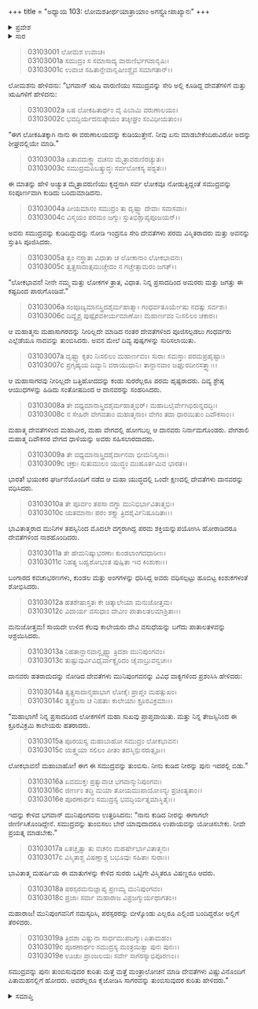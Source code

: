 +++
title = "ಅಧ್ಯಾಯ 103: ಲೋಮಶತೀರ್ಥಯಾತ್ರಾಯಾಂ ಅಗಸ್ತ್ಯೋಪಾಖ್ಯಾನಃ"
+++

<details><summary>ಪ್ರವೇಶ</summary>


।।   ಓಂ ಓಂ ನಮೋ ನಾರಾಯಣಾಯ।।   ಶ್ರೀ ವೇದವ್ಯಾಸಾಯ ನಮಃ ।।

ಶ್ರೀ ಕೃಷ್ಣದ್ವೈಪಾಯನ ವೇದವ್ಯಾಸ ವಿರಚಿತ  

**ಶ್ರೀ ಮಹಾಭಾರತ**

**ಆರಣ್ಯಕ ಪರ್ವ**

**ತೀರ್ಥಯಾತ್ರಾ ಪರ್ವ**

**ಅಧ್ಯಾಯ 103**

</details>


<details><summary>ಸಾರ</summary>

ಅಗಸ್ತ್ಯನು ಕುಡಿದು ಸಮುದ್ರವನ್ನು ಬರಿದು ಮಾಡಲು ದೇವತೆಗಳು ಕಾಲೇಯರನ್ನು ಸಂಹರಿಸಿದ್ದುದು (1-12). ಕುಡಿದ ನೀರನ್ನು ಜೀರ್ಣಿಸಿಕೊಂಡಾಗಿರುವುದರಿಂದ ಸಾಗರವನ್ನು ಪುನಃ ತುಂಬಿಸಲು ಸಾಧ್ಯವಿಲ್ಲವೆಂದು ಅಗಸ್ತ್ಯನು ಹೇಳಲು ದೇವತೆಗಳು ಪುನಃ ಪಿತಾಮಹನಲ್ಲಿಗೆ ಹೋದುದು (13-19).

</details>


> 03103001 ಲೋಮಶ ಉವಾಚ।  
03103001a ಸಮುದ್ರಂ ಸ ಸಮಾಸಾದ್ಯ ವಾರುಣಿರ್ಭಗವಾನೃಷಿಃ।  
03103001c ಉವಾಚ ಸಹಿತಾನ್ದೇವಾನೃಷೀಂಶ್ಚೈವ ಸಮಾಗತಾನ್।।

ಲೋಮಶನು ಹೇಳಿದನು: “ಭಗವಾನ್ ಋಷಿ ವಾರುಣಿಯು ಸಮುದ್ರವನ್ನು ಸೇರಿ ಅಲ್ಲಿ ಕೂಡಿದ್ದ ದೇವತೆಗಳಿಗೆ ಮತ್ತು ಋಷಿಗಳಿಗೆ ಹೇಳಿದನು:

> 03103002a ಏಷ ಲೋಕಹಿತಾರ್ಥಂ ವೈ ಪಿಬಾಮಿ ವರುಣಾಲಯಂ।  
03103002c ಭವದ್ಭಿರ್ಯದನುಷ್ಠೇಯಂ ತಚ್ಶೀಘ್ರಂ ಸಂವಿಧೀಯತಾಂ।।

“ಈಗ ಲೋಕಹಿತಕ್ಕಾಗಿ ನಾನು ಈ ವರುಣಾಲಯವನ್ನು ಕುಡಿಯುತ್ತೇನೆ. ನೀವು ಏನು ಮಾಡಬೇಕೆಂದಿರುವಿರೋ ಅದನ್ನು ಶೀಘ್ರದಲ್ಲಿಯೇ ಮಾಡಿ.”

> 03103003a ಏತಾವದುಕ್ತ್ವಾ ವಚನಂ ಮೈತ್ರಾವರುಣಿರಚ್ಯುತಃ।  
03103003c ಸಮುದ್ರಮಪಿಬತ್ಕ್ರುದ್ಧಃ ಸರ್ವಲೋಕಸ್ಯ ಪಶ್ಯತಃ।।

ಈ ಮಾತನ್ನು ಹೇಳಿ ಅಚ್ಯುತ ಮೈತ್ರಾವರುಣಿಯು ಕೃದ್ಧನಾಗಿ ಸರ್ವ ಲೋಕವೂ ನೋಡುತ್ತಿದ್ದಂತೆ ಸಮುದ್ರವನ್ನು ಸಂಪೂರ್ಣವಾಗಿ ಕುಡಿದು ಬರಿದುಮಾಡಿದನು.

> 03103004a ಪೀಯಮಾನಂ ಸಮುದ್ರಂ ತು ದೃಷ್ಟ್ವಾ ದೇವಾಃ ಸವಾಸವಾಃ।  
03103004c ವಿಸ್ಮಯಂ ಪರಮಂ ಜಗ್ಮುಃ ಸ್ತುತಿಭಿಶ್ಚಾಪ್ಯಪೂಜಯನ್।।

ಅವನು ಸಮುದ್ರವನ್ನು ಕುಡಿದಿದ್ದುದನ್ನು ನೋಡಿ ಇಂದ್ರನೂ ಸೇರಿ ದೇವತೆಗಳು ಪರಮ ವಿಸ್ಮಿತರಾದರು ಮತ್ತು ಅವನನ್ನು ಸ್ತುತಿಸಿ ಪೂಜಿಸಿದರು.

> 03103005a ತ್ವಂ ನಸ್ತ್ರಾತಾ ವಿಧಾತಾ ಚ ಲೋಕಾನಾಂ ಲೋಕಭಾವನಃ।  
03103005c ತ್ವತ್ಪ್ರಸಾದಾತ್ಸಮುಚ್ಚೇದಂ ನ ಗಚ್ಚೇತ್ಸಾಮರಂ ಜಗತ್।।

“ಲೋಕಭಾವನ! ನೀನೇ ನಮ್ಮ ಮತ್ತು ಲೋಕಗಳ ತ್ರಾತ, ವಿಧಾತ. ನಿನ್ನ ಪ್ರಸಾದದಿಂದ ಅಮರರು ಮತ್ತು ಜಗತ್ತು ಈ ಕಷ್ಟದಿಂದ ಪಾರುಗೊಂಡಿವೆ.”

> 03103006a ಸಂಪೂಜ್ಯಮಾನಸ್ತ್ರಿದಶೈರ್ಮಹಾತ್ಮಾ।
	ಗಂಧರ್ವತೂರ್ಯೇಷು ನದತ್ಸು ಸರ್ವಶಃ।  
> 03103006c ದಿವ್ಯೈಶ್ಚ ಪುಷ್ಪೈರವಕೀರ್ಯಮಾಣೋ।
	ಮಹಾರ್ಣವಂ ನಿಃಸಲಿಲಂ ಚಕಾರ।।  

ಆ ಮಹಾತ್ಮನು ಮಹಾಸಾಗರವನ್ನು ನೀರಿಲ್ಲದೇ ಮಾಡಿದ ನಂತರ ದೇವತೆಗಳಿಂದ ಪೂಜಿಸಲ್ಪಡಲು ಗಂಧರ್ವರು ಎಲ್ಲೆಡೆಯೂ ನಾದವನ್ನು ತುಂಬಿಸಿದರು. ಅವನ ಮೇಲೆ ದಿವ್ಯ ಪುಷ್ಪಗಳನ್ನು ಸುರಿಸಲಾಯಿತು.

> 03103007a ದೃಷ್ಟ್ವಾ ಕೃತಂ ನಿಃಸಲಿಲಂ ಮಹಾರ್ಣವಂ।
	ಸುರಾಃ ಸಮಸ್ತಾಃ ಪರಮಪ್ರಹೃಷ್ಟಾಃ।  
> 03103007c ಪ್ರಗೃಹ್ಯಯ ದಿವ್ಯಾನಿ ವರಾಯುಧಾನಿ।
	ತಾನ್ದಾನವಾಂ ಜಘ್ನುರದೀನಸತ್ತ್ವಾಃ।।   

ಆ ಮಹಾಸಾಗರವು ನೀರಿಲ್ಲದೇ ಬತ್ತಿಹೋದದನ್ನು ಕಂಡು ಸುರರೆಲ್ಲರೂ ಪರಮ ಹೃಷ್ಟರಾದರು. ದಿವ್ಯ ಶ್ರೇಷ್ಠ ಆಯುಧಗಳನ್ನು ಹಿಡಿದು ಸಂತೋಷದಿಂದ ಆ ದಾನವರನ್ನು ಸಂಹರಿಸಿದರು.

> 03103008a ತೇ ವಧ್ಯಮಾನಾಸ್ತ್ರಿದಶೈರ್ಮಹಾತ್ಮಭಿರ್।
	ಮಹಾಬಲೈರ್ವೇಗಿಭಿರುನ್ನದದ್ಭಿಃ।  
> 03103008c ನ ಸೇಹಿರೇ ವೇಗವತಾಂ ಮಹಾತ್ಮನಾಂ।
	ವೇಗಂ ತದಾ ಧಾರಯಿತುಂ ದಿವೌಕಸಾಂ।।  

ಮಹಾತ್ಮ ದೇವತೆಗಳಿಂದ ಮಹಾವೀರ, ಮಹಾ ವೇಗದಲ್ಲಿ ಹೋಗಬಲ್ಲ ಆ ದಾನವರು ನಿರ್ನಾಮಗೊಂಡರು. ವೇಗಶಾಲಿ ಮಹಾತ್ಮ ದಿವೌಕಸರ ವೇಗದ ಧಾಳಿಯನ್ನು ಅವರು ಸಹಿಸಲಾರದಾದರು.

> 03103009a ತೇ ವಧ್ಯಮಾನಾಸ್ತ್ರಿದಶೈರ್ದಾನವಾ ಭೀಮನಿಸ್ವನಾಃ।  
03103009c ಚಕ್ರುಃ ಸುತುಮುಲಂ ಯುದ್ಧಂ ಮುಹೂರ್ತಮಿವ ಭಾರತ।।

ಭಾರತ! ಭಯಂಕರ ಘರ್ಜನೆಯೊಂದಿಗೆ ನಡೆದ ಆ ಮಹಾ ಯುದ್ಧದಲ್ಲಿ ಒಂದೇ ಕ್ಷಣದಲ್ಲಿ ದೇವತೆಗಳು ದಾನವರನ್ನು ವಧಿಸಿದರು.

> 03103010a ತೇ ಪೂರ್ವಂ ತಪಸಾ ದಗ್ಧಾ ಮುನಿಭಿರ್ಭಾವಿತಾತ್ಮಭಿಃ।  
03103010c ಯತಮಾನಾಃ ಪರಂ ಶಕ್ತ್ಯಾ ತ್ರಿದಶೈರ್ವಿನಿಷೂದಿತಾಃ।।

ಭಾವಿತಾತ್ಮರಾದ ಮುನಿಗಳ ತಪಸ್ಸಿನಿಂದ ಮೊದಲೇ ದಗ್ಧರಾಗಿದ್ದ ಪರಮ ಶಕ್ತಿಯನ್ನುಪಯೋಗಿಸಿ ಹೋರಾಡಿದರೂ ದೇವತೆಗಳಿಂದ ನಾಶಹೊಂದಿದರು.

> 03103011a ತೇ ಹೇಮನಿಷ್ಕಾಭರಣಾಃ ಕುಂಡಲಾಂಗದಧಾರಿಣಃ।   
03103011c ನಿಹತ್ಯ ಬಹ್ವಶೋಭಂತ ಪುಷ್ಪಿತಾ ಇವ ಕಿಂಶುಕಾಃ।।

ಬಂಗಾರದ ಕವಚಾಭರಣಗಳು, ಕುಂಡಲ ಮತ್ತು ಅಂಗಗಳನ್ನು ಧರಿಸಿದ್ದ ಅವರು ವಧಿಸಲ್ಪಟ್ಟು ಹೂಬಿಟ್ಟ ಕಿಂಶುಕಗಳಂತೆ ಶೋಭಿಸಿದರು.

> 03103012a ಹತಶೇಷಾಸ್ತತಃ ಕೇ ಚಿತ್ಕಾಲೇಯಾ ಮನುಜೋತ್ತಮ।  
03103012c ವಿದಾರ್ಯ ವಸುಧಾಂ ದೇವೀಂ ಪಾತಾಲತಲಮಾಶ್ರಿತಾಃ।।

ಮನುಜೋತ್ತಮ! ಸಾಯದೇ ಉಳಿದ ಕೆಲವು ಕಾಲೇಯರು ದೇವಿ ವಸುಧೆಯನ್ನು ಬಗೆದು ಪಾತಾಲತಳವನ್ನು ಆಶ್ರಯಿಸಿದರು.

> 03103013a ನಿಹತಾನ್ದಾನವಾನ್ದೃಷ್ಟ್ವಾ ತ್ರಿದಶಾ ಮುನಿಪುಂಗವಂ।  
03103013c ತುಷ್ಟುವುರ್ವಿವಿಧೈರ್ವಾಕ್ಯೈರಿದಂ ಚೈವಾಬ್ರುವನ್ವಚಃ।।

ದಾನವರು ಹತರಾದುದನ್ನು ನೋಡಿದ ದೇವತೆಗಳು ಮುನಿಪುಂಗವನನ್ನು ವಿವಿಧ ವಾಕ್ಯಗಳಿಂದ ಪ್ರಶಂಸಿಸಿ ಹೇಳಿದರು:

> 03103014a ತ್ವತ್ಪ್ರಸಾದಾನ್ಮಹಾಭಾಗ ಲೋಕೈಃ ಪ್ರಾಪ್ತಂ ಮಹತ್ಸುಖಂ।   
03103014c ತ್ವತ್ತೆಜಸಾ ಚ ನಿಹತಾಃ ಕಾಲೇಯಾಃ ಕ್ರೂರವಿಕ್ರಮಾಃ।।

“ಮಹಾಭಾಗ! ನಿನ್ನ ಪ್ರಸಾದದಿಂದ ಲೋಕಗಳಿಗೆ ಮಹಾ ಸುಖವು ಪ್ರಾಪ್ತವಾಯಿತು. ಮತ್ತು ನಿನ್ನ ತೇಜಸ್ಸಿನಿಂದ ಈ ಕ್ರೂರವಿಕ್ರಮಿ ಕಾಲೇಯರು ಹತರಾದರು.

> 03103015a ಪೂರಯಸ್ವ ಮಹಾಬಾಹೋ ಸಮುದ್ರಂ ಲೋಕಭಾವನ।  
03103015c ಯತ್ತ್ವಯಾ ಸಲಿಲಂ ಪೀತಂ ತದಸ್ಮಿನ್ಪುನರುತ್ಸೃಜ।।

ಲೋಕಭಾವನ! ಮಹಾಬಾಹೋ! ಈಗ ಈ ಸಮುದ್ರವನ್ನು ತುಂಬಿಸು. ನೀನು ಕುಡಿದ ನೀರನ್ನು ಪುನಃ ಇದರಲ್ಲಿ ಬಿಡು.”

> 03103016a ಏವಮುಕ್ತಃ ಪ್ರತ್ಯುವಾಚ ಭಗವಾನ್ಮುನಿಪುಂಗವಃ।  
03103016c ಜೀರ್ಣಂ ತದ್ಧಿ ಮಯಾ ತೋಯಮುಪಾಯೋಽನ್ಯಃ ಪ್ರಚಿಂತ್ಯತಾಂ।।  
03103016e ಪೂರಣಾರ್ಥಂ ಸಮುದ್ರಸ್ಯ ಭವದ್ಭಿರ್ಯತ್ನಮಾಸ್ಥಿತೈಃ।।

ಇದನ್ನು ಕೇಳಿದ ಭಗವಾನ್ ಮುನಿಪುಂಗವನು ಉತ್ತರಿಸಿದನು: “ನಾನು ಕುಡಿದ ನೀರನ್ನು ಈಗಾಗಲೇ ಜೀರ್ಣಿಸಿಕೊಂಡಿದ್ದೇನೆ. ಸಮುದ್ರವನ್ನು ತುಂಬಿಸಲು ಬೇರೆ ಯಾವುದಾದರೂ ಉಪಾಯವನ್ನು ಯೋಚಿಸಬೇಕು. ನೀವೇ ಪ್ರಯತ್ನ ಮಾಡಬೇಕು.”

> 03103017a ಏತಚ್ಛೃತ್ವಾ ತು ವಚನಂ ಮಹರ್ಷೇರ್ಭಾವಿತಾತ್ಮನಃ।  
03103017c ವಿಸ್ಮಿತಾಶ್ಚ ವಿಷಣ್ಣಾಶ್ಚ ಬಭೂವುಃ ಸಹಿತಾಃ ಸುರಾಃ।।

ಭಾವಿತಾತ್ಮ ಮಹರ್ಷಿಯ ಈ ಮಾತುಗಳನ್ನು ಕೇಳಿದ ಸುರರು ಒಟ್ಟಿಗೇ ವಿಸ್ಮಿತರೂ ವಿಷಣ್ಣರೂ ಆದರು.

> 03103018a ಪರಸ್ಪರಮನುಜ್ಞಾಪ್ಯ ಪ್ರಣಮ್ಯ ಮುನಿಪುಂಗವಂ।   
03103018c ಪ್ರಜಾಃ ಸರ್ವಾ ಮಹಾರಾಜ ವಿಪ್ರಜಗ್ಮುರ್ಯಥಾಗತಂ।।

ಮಹಾರಾಜ! ಮುನಿಪುಂಗವನಿಗೆ ನಮಸ್ಕರಿಸಿ, ಪರಸ್ಪರರನ್ನು ಬೀಳ್ಕೊಂಡು ಎಲ್ಲರೂ ಎಲ್ಲಿಂದ ಬಂದಿದ್ದರೋ ಅಲ್ಲಿಗೆ ತೆರಳಿದರು.

> 03103019a ತ್ರಿದಶಾ ವಿಷ್ಣುನಾ ಸಾರ್ಧಮುಪಜಗ್ಮುಃ ಪಿತಾಮಹಂ।  
03103019c ಪೂರಣಾರ್ಥಂ ಸಮುದ್ರಸ್ಯ ಮಂತ್ರಯಿತ್ವಾ ಪುನಃ ಪುನಃ।।  
03103019e ಊಚುಃ ಪ್ರಾಂಜಲಯಃ ಸರ್ವೇ ಸಾಗರಸ್ಯಾಭಿಪೂರಣಂ।।

ಸಮುದ್ರವನ್ನು ಪುನಃ ತುಂಬಿಸುವುದರ ಕುರಿತು ಮತ್ತೆ ಮತ್ತೆ ಮಂತ್ರಾಲೋಚನೆ ಮಾಡಿ ದೇವತೆಗಳು ವಿಷ್ಣುವಿನೊಂದಿಗೆ ಪಿತಾಮಹನಲ್ಲಿಗೆ ಹೋದರು. ಅವರೆಲ್ಲರೂ ಕೈಜೋಡಿಸಿ ಸಾಗರವನ್ನು ತುಂಬಿಸುವುದರ ಕುರಿತು ಹೇಳಿದರು.”

<details><summary>ಸಮಾಪ್ತಿ</summary>

ಇತಿ ಶ್ರೀ ಮಹಾಭಾರತೇ ಆರಣ್ಯಕಪರ್ವಣಿ ತೀರ್ಥಯಾತ್ರಾಪರ್ವಣಿ ಲೋಮಶತೀರ್ಥಯಾತ್ರಾಯಾಂ ಅಗಸ್ತ್ಯೋಪಾಖ್ಯಾನೇ ತ್ರ್ಯಧಿಕಶತತಮೋಽಧ್ಯಾಯಃ।  
ಇದು ಮಹಾಭಾರತದ ಆರಣ್ಯಕಪರ್ವದಲ್ಲಿ ತೀರ್ಥಯಾತ್ರಾಪರ್ವದಲ್ಲಿ ಲೋಮಶತೀರ್ಥಯಾತ್ರೆಯಲ್ಲಿ ಅಗಸ್ತ್ಯೋಪಾಖ್ಯಾನದಲ್ಲಿ ನೂರಾಮೂರನೆಯ ಅಧ್ಯಾಯವು.



</details>
